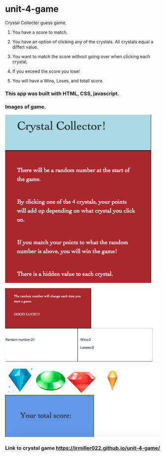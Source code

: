 # unit-4-game

Crystal Collecter guess game.

1. You have a score to match.

2. You have an option of clicking any of the crystals. All crystals equal a differt value. 

3. You want to match the score without going over when clicking each crystal. 

4. If you exceed the score you lose!

5. You will have a Wins, Loses, and totall score.

### This app was built with HTML, CSS, javascript.

### Images of game.

![alt text](assets/images/top-pick.png)

![alt text](assets/images/second-pic.png)

![alt text](assets/images/third-pic.png)

### Link to crystal game https://jrmiller022.github.io/unit-4-game/
